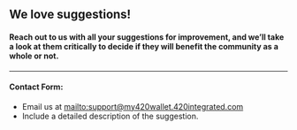 ## We love suggestions!

#### Reach out to us with all your suggestions for improvement, and we’ll take a look at them critically to decide if they will benefit the community as a whole or not.

***

#### Contact Form:

* Email us at <mailto:support@my420wallet.420integrated.com>
* Include a detailed description of the suggestion.
